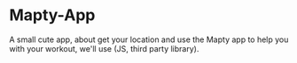 # Mapty-App
A small cute app, about get your location and use the Mapty app to help you with your workout, we'll use (JS, third party library).
